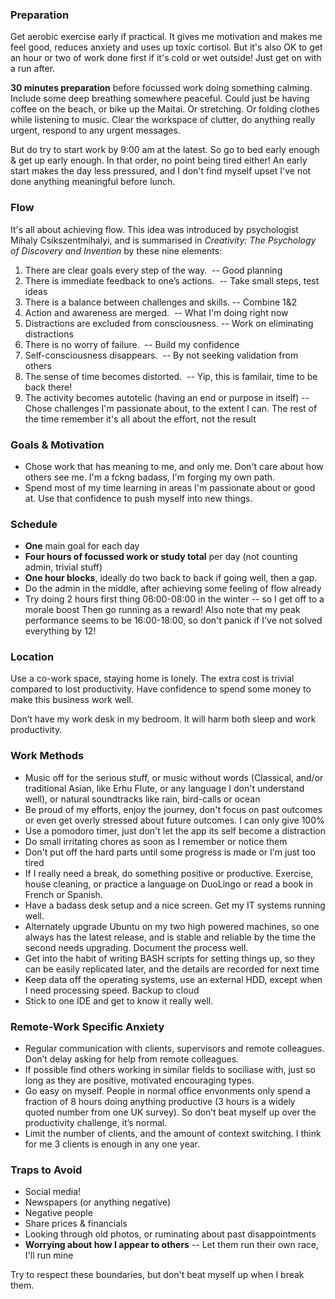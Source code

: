 ### Preparation
Get aerobic exercise early if practical.  It gives me motivation and makes me feel good, reduces anxiety and uses up toxic cortisol.  But it's also OK to get an hour or two of work done first if it's cold or wet outside!  Just get on with a run after.

**30 minutes preparation** before focussed work doing something calming.  Include some deep breathing somewhere peaceful. Could just be having coffee on the beach, or bike up the Maitai.  Or stretching.  Or folding clothes while listening to music.  Clear the workspace of clutter, do anything really urgent, respond to any urgent messages.

But do try to start work by 9:00 am at the latest.  So go to bed early enough & get up early enough. In that order, no point being tired either!   An early start makes the day less pressured, and I don't find myself upset I've not done anything meaningful before lunch.

### Flow
It's all about achieving flow.  This idea was introduced by psychologist Mihaly Csikszentmihalyi, and is summarised in *Creativity: The Psychology of Discovery and Invention* by these nine elements: 

1. There are clear goals every step of the way.   -- Good planning
2. There is immediate feedback to one’s actions.   -- Take small steps, test ideas
3. There is a balance between challenges and skills. -- Combine 1&2
4.  Action and awareness are merged.    -- What I'm doing right now
5.  Distractions are excluded from consciousness. -- Work on eliminating distractions
6.  There is no worry of failure.  -- Build my confidence
7.   Self-consciousness disappears.  -- By not seeking validation from others
8.  The sense of time becomes distorted.  -- Yip, this is familair, time to be back there!
9.  The activity becomes autotelic (having an end or purpose in itself)  -- Chose challenges I'm passionate about, to the extent I can.  The rest of the time remember it's all about the effort, not the result

### Goals & Motivation
- Chose work that has meaning to me, and only me.  Don't care about how others see me. I'm a fckng badass, I'm forging my own path.
- Spend most of my time learning in areas I'm passionate about or good at.  Use that confidence to push myself into new things.

### Schedule
- **One** main goal for each day
- **Four hours of focussed work or study total** per day (not counting admin, trivial stuff)
- **One hour blocks**, ideally do two back to back if going well, then a gap.
- Do the admin in the middle, after achieving some feeling of flow already
- Try doing 2 hours first thing  06:00-08:00 in the winter -- so I get off to a morale boost  Then go running as a reward!  Also note that my peak performance seems to be 16:00-18:00, so don't panick if I've not solved everything by 12!

### Location
Use a co-work space, staying home is lonely.  The extra cost is trivial compared to lost productivity.  Have confidence to spend some money to make this business work well.

Don’t have my work desk in my bedroom. It will harm both sleep and work productivity.

### Work Methods
- Music off for the serious stuff, or music without words (Classical, and/or traditional Asian, like Erhu Flute, or any language I don't understand well), or natural soundtracks like rain, bird-calls or ocean
- Be proud of my efforts, enjoy the journey, don't focus on past outcomes or even get overly stressed about future outcomes.  I can only give 100%
- Use a pomodoro timer, just don't let the app its self become a distraction
- Do small irritating chores as soon as I remember or notice them
- Don't put off the hard parts until some progress is made or I'm just too tired
- If I really need a break, do something positive or productive.  Exercise, house cleaning, or practice a language on DuoLingo or read a book in French or Spanish.
- Have a badass desk setup and a nice screen.  Get my IT systems running well.
- Alternately upgrade Ubuntu on my two high powered machines, so one always has the latest release, and is stable and reliable by the time the second needs upgrading. Document the process well.
- Get into the habit of writing BASH scripts for setting things up, so they can be easily replicated later, and the details are recorded for next time
- Keep data off the operating systems, use an external HDD, except when I need processing speed.  Backup to cloud
- Stick to one IDE and get to know it really well.  

### Remote-Work Specific Anxiety
- Regular communication with clients, supervisors and remote colleagues. Don’t delay asking for help from remote colleagues.
- If possible find others working in similar fields to sociliase with, just so long as they are positive, motivated encouraging types.
- Go easy on myself. People in normal office envonments only spend a fraction of 8 hours doing anything productive (3 hours is a widely quoted number from one UK survey). So don’t beat myself up over the productivity challenge, it’s normal.
- Limit the number of clients, and the amount of context switching. I think for me 3 clients is enough in any one year.

### Traps to Avoid
- Social media! 
- Newspapers (or anything negative)
- Negative people
- Share prices & financials
- Looking through old photos, or ruminating about past disappointments
- **Worrying about how I appear to others** -- Let them run their own race, I'll run mine

Try to respect these boundaries, but don't beat myself up when I break them.

